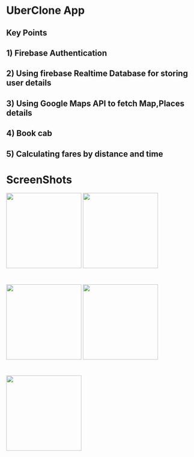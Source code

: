 # UberClone App

## Key Points
## 1) Firebase Authentication
## 2) Using firebase Realtime Database for storing user details
## 3) Using Google Maps API to fetch Map,Places details
## 4) Book cab
## 5) Calculating fares by distance and time

# ScreenShots
<img src="https://user-images.githubusercontent.com/38549266/158111315-4a69adf6-d307-44d6-9139-1b963cf67692.png" width="200"  >  <img src="https://user-images.githubusercontent.com/38549266/158111318-a6f69d81-be2d-49fd-9684-30d7a7f87ccb.png" width="200"  >
#
<img src="https://user-images.githubusercontent.com/38549266/158111328-272ca4ed-6237-4958-8718-7815254b7093.png"  width="200"  > <img src="https://user-images.githubusercontent.com/38549266/158111334-4b73fe01-0318-4dc6-9570-f49b76eaf259.png" width="200"  >
#
<img src="https://user-images.githubusercontent.com/38549266/158111349-d98d4814-1f6b-4ef3-82e3-9646bba0a000.png" width="200"  >






